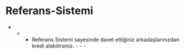# Referans-Sistemi
- - - Referans Sistemi sayesinde davet ettiğiniz arkadaşlarınızdan kredi alabilirsiniz. - - - 
